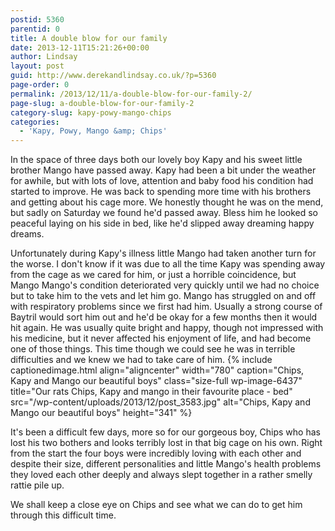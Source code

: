 ```yaml
---
postid: 5360
parentid: 0
title: A double blow for our family
date: 2013-12-11T15:21:26+00:00
author: Lindsay
layout: post
guid: http://www.derekandlindsay.co.uk/?p=5360
page-order: 0
permalink: /2013/12/11/a-double-blow-for-our-family-2/
page-slug: a-double-blow-for-our-family-2
category-slug: kapy-powy-mango-chips
categories:
  - 'Kapy, Powy, Mango &amp; Chips'
---
```

In the space of three days both our lovely boy Kapy and his sweet little brother Mango have passed away. Kapy had been a bit under the weather for awhile, but with lots of love, attention and baby food his condition had started to improve. He was back to spending more time with his brothers and getting about his cage more. We honestly thought he was on the mend, but sadly on Saturday we found he'd passed away. Bless him he looked so peaceful laying on his side in bed, like he'd slipped away dreaming happy dreams.

Unfortunately during Kapy's illness little Mango had taken another turn for the worse. I don't know if it was due to all the time Kapy was spending away from the cage as we cared for him, or just a horrible coincidence, but Mango Mango's condition deteriorated very quickly until we had no choice but to take him to the vets and let him go. Mango has struggled on and off with respiratory problems since we first had him. Usually a strong course of Baytril would sort him out and he'd be okay for a few months then it would hit again. He was usually quite bright and happy, though not impressed with his medicine, but it never affected his enjoyment of life, and had become one of those things. This time though we could see he was in terrible difficulties and we knew we had to take care of him. {% include captionedimage.html align="aligncenter" width="780" caption="Chips, Kapy and Mango our beautiful boys" class="size-full wp-image-6437" title="Our rats Chips, Kapy and mango in their favourite place - bed" src="/wp-content/uploads/2013/12/post_3583.jpg" alt="Chips, Kapy and Mango our beautiful boys" height="341" %} 

It's been a difficult few days, more so for our gorgeous boy, Chips who has lost his two bothers and looks terribly lost in that big cage on his own. Right from the start the four boys were incredibly loving with each other and despite their size, different personalities and little Mango's health problems they loved each other deeply and always slept together in a rather smelly rattie pile up.

We shall keep a close eye on Chips and see what we can do to get him through this difficult time.